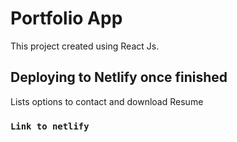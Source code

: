# Portfolio App

This project created using React Js.

## Deploying to Netlify once finished

Lists options to contact and download Resume

### `Link to netlify`

